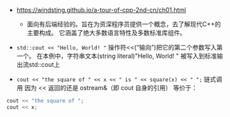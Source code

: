 + https://windsting.github.io/a-tour-of-cpp-2nd-cn/ch01.html
    - 面向有后端经验的。旨在为资深程序员提供一个概念，去了解现代C++的主要构成。 它涵盖了绝大多数语言特性及多数标准库组件。 

+ `std::cout << "Hello, World!
"`
操作符<<(“输向”)把它的第二个参数写入第一个。 在本例中，字符串文本(string literal)"Hello, World!
" 被写入到标准输出流std::cout上    
+ `cout << "the square of " << x << " is " << square(x) << "
";`
链式调用
因为 << 返回的还是 ostream&（即 cout 自身的引用）
等价于：
```cpp
cout << "the square of ";
cout << x;
```
